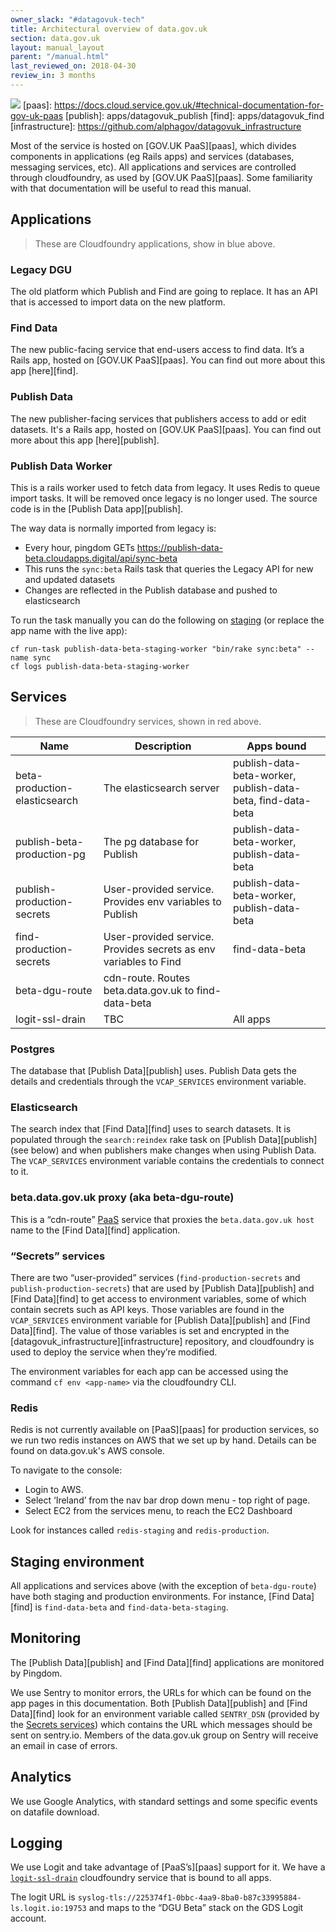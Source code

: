 ```yaml
---
owner_slack: "#datagovuk-tech"
title: Architectural overview of data.gov.uk
section: data.gov.uk
layout: manual_layout
parent: "/manual.html"
last_reviewed_on: 2018-04-30
review_in: 3 months
---
```

![](/manual/images/data-gov-uk-architecture.jpg)
[paas]: https://docs.cloud.service.gov.uk/#technical-documentation-for-gov-uk-paas
[publish]: apps/datagovuk_publish
[find]: apps/datagovuk_find
[infrastructure]: https://github.com/alphagov/datagovuk_infrastructure

Most of the service is hosted on [GOV.UK PaaS][paas], which divides components in applications (eg Rails apps) and services (databases, messaging services, etc). All applications and services are controlled through cloudfoundry, as used by [GOV.UK PaaS][paas]. Some familiarity with that documentation will be useful to read this manual.

## Applications

> These are Cloudfoundry applications, show in blue above.

### Legacy DGU

The old platform which Publish and Find are going to replace. It has an API that is accessed to import data on the new platform.

### Find Data

The new public-facing service that end-users access to find data. It’s a Rails app, hosted on [GOV.UK PaaS][paas]. You can find out more about this app [here][find].

### Publish Data

The new publisher-facing services that publishers access to add or edit datasets. It's a Rails app, hosted on [GOV.UK PaaS][paas]. You can find out more about this app [here][publish].

### Publish Data Worker

This is a rails worker used to fetch data from legacy. It uses Redis to queue import tasks. It will be removed once legacy is no longer used. The source code is in the [Publish Data app][publish].

The way data is normally imported from legacy is:

* Every hour, pingdom GETs https://publish-data-beta.cloudapps.digital/api/sync-beta
* This runs the `sync:beta` Rails task that queries the Legacy API for new and updated datasets
* Changes are reflected in the Publish database and pushed to elasticsearch

To run the task manually you can do the following on [staging](#staging-environment) (or replace the app name with the live app):

    cf run-task publish-data-beta-staging-worker "bin/rake sync:beta" --name sync
    cf logs publish-data-beta-staging-worker

## Services

> These are Cloudfoundry services, shown in red above.

| Name | Description | Apps bound |
| ---- | ----------- | ---------- |
| beta-production-elasticsearch | The elasticsearch server | publish-data-beta-worker, publish-data-beta, find-data-beta |
| publish-beta-production-pg | The pg database for Publish | publish-data-beta-worker, publish-data-beta |
| publish-production-secrets | User-provided service. Provides env variables to Publish | publish-data-beta-worker, publish-data-beta |
| find-production-secrets | User-provided service. Provides secrets as env variables to Find | find-data-beta |
| beta-dgu-route | cdn-route. Routes beta.data.gov.uk to find-data-beta | |
| logit-ssl-drain | TBC | All apps |

### Postgres

The database that [Publish Data][publish] uses. Publish Data gets the details and credentials through the `VCAP_SERVICES` environment variable.

### Elasticsearch

The search index that [Find Data][find] uses to search datasets. It is populated through the `search:reindex` rake task on [Publish Data][publish] (see below) and when publishers make changes when using Publish Data.
The `VCAP_SERVICES` environment variable contains the credentials to connect to it.

### beta.data.gov.uk proxy (aka beta-dgu-route)

This is a “cdn-route” [PaaS](paas) service that proxies the `beta.data.gov.uk host` name to the [Find Data][find] application.

### “Secrets” services

There are two “user-provided” services (`find-production-secrets` and `publish-production-secrets`) that are used by [Publish Data][publish] and [Find Data][find] to get access to environment variables, some of which contain secrets such as API keys. Those variables are found in the `VCAP_SERVICES` environment variable for [Publish Data][publish] and [Find Data][find]. The value of those variables is set and encrypted in the [datagovuk_infrastructure][infrastructure] repository, and cloudfoundry is used to deploy the service when they’re modified.

The environment variables for each app can be accessed using the command `cf env <app-name>` via the cloudfoundry CLI.

### Redis

Redis is not currently available on [PaaS][paas] for production services, so we run two redis instances on AWS that we set up by hand. Details can be found on data.gov.uk's AWS console.

To navigate to the console:

* Login to AWS.
* Select ‘Ireland’ from the nav bar drop down menu - top right of page.
* Select EC2 from the services menu, to reach the EC2 Dashboard

Look for instances called `redis-staging` and `redis-production`.

## Staging environment

All applications and services above (with the exception of `beta-dgu-route`) have both staging and production environments. For instance, [Find Data][find] is `find-data-beta` and `find-data-beta-staging`.

## Monitoring

The [Publish Data][publish] and [Find Data][find] applications are monitored by Pingdom.

We use Sentry to monitor errors, the URLs for which can be found on the app pages in this documentation. Both [Publish Data][publish] and [Find Data][find] look for an environment variable called `SENTRY_DSN` (provided by the [Secrets services](#secrets-services)) which contains the URL which messages should be sent on sentry.io. Members of the data.gov.uk group on Sentry will receive an email in case of errors.

## Analytics

We use Google Analytics, with standard settings and some specific events on datafile download.

## Logging

We use Logit and take advantage of [PaaS’s][paas] support for it. We have a [`logit-ssl-drain`](#services) cloudfoundry service that is bound to all apps.

The logit URL is `syslog-tls://225374f1-0bbc-4aa9-8ba0-b87c33995884-ls.logit.io:19753` and maps to the “DGU Beta” stack on the GDS Logit account.
